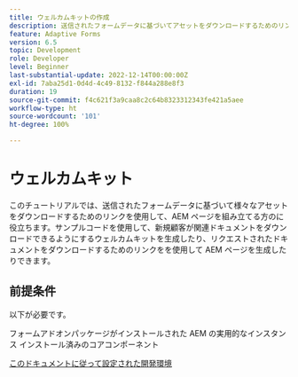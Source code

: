 ```yaml
---
title: ウェルカムキットの作成
description: 送信されたフォームデータに基づいてアセットをダウンロードするためのリンクを含む、AEM Sites のページを作成します。
feature: Adaptive Forms
version: 6.5
topic: Development
role: Developer
level: Beginner
last-substantial-update: 2022-12-14T00:00:00Z
exl-id: 7aba25d1-0d4d-4c49-8132-f844a288e8f3
duration: 19
source-git-commit: f4c621f3a9caa8c2c64b8323312343fe421a5aee
workflow-type: ht
source-wordcount: '101'
ht-degree: 100%

---
```


# ウェルカムキット

このチュートリアルでは、送信されたフォームデータに基づいて様々なアセットをダウンロードするためのリンクを使用して、AEM ページを組み立てる方のに役立ちます。サンプルコードを使用して、新規顧客が関連ドキュメントをダウンロードできるようにするウェルカムキットを生成したり、リクエストされたドキュメントをダウンロードするためのリンクをを使用して AEM ページを生成したりできます。

## 前提条件

以下が必要です。

フォームアドオンパッケージがインストールされた AEM の実用的なインスタンス
インストール済みのコアコンポーネント

[このドキュメントに従って設定された開発環境](https://experienceleague.adobe.com/docs/experience-manager-learn/forms/creating-your-first-osgi-bundle/create-your-first-osgi-bundle.html?lang=ja)
